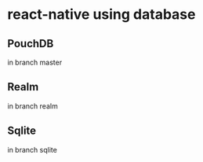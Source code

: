 # react-native using database

## PouchDB
in branch master

## Realm
in branch realm

## Sqlite
in branch sqlite
